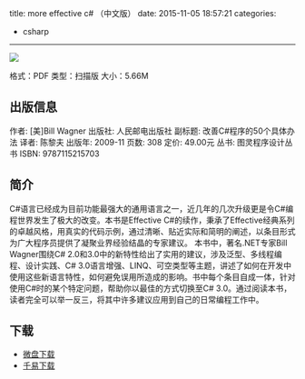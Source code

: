 title: more effective c# （中文版）
date: 2015-11-05 18:57:21
categories:
  - csharp
---

![](http://img4.douban.com/lpic/s4101126.jpg)

格式：PDF
类型：扫描版
大小：5.66M

<!--more-->

## 出版信息 ##

作者: [美]Bill Wagner 
出版社: 人民邮电出版社
副标题: 改善C#程序的50个具体办法
译者: 陈黎夫 
出版年: 2009-11
页数: 308
定价: 49.00元
丛书: 图灵程序设计丛书
ISBN: 9787115215703

## 简介 ##

C#语言已经成为目前功能最强大的通用语言之一，近几年的几次升级更是令C#编程世界发生了极大的改变。本书是Effective C#的续作，秉承了Effective经典系列的卓越风格，用真实的代码示例，通过清晰、贴近实际和简明的阐述，以条目形式为广大程序员提供了凝聚业界经验结晶的专家建议。
本书中，著名.NET专家Bill Wagner围绕C# 2.0和3.0中的新特性给出了实用的建议，涉及泛型、多线程编程、设计实践、C# 3.0语言增强、LINQ、可空类型等主题，讲述了如何在开发中使用这些新语言特性，如何避免误用所造成的影响。书中每个条目自成一体，针对使用C#时的某个特定问题，帮助你以最佳的方式切换至C# 3.0。通过阅读本书，读者完全可以举一反三，将其中许多建议应用到自己的日常编程工作中。

## 下载 ##

+ [微盘下载](http://vdisk.weibo.com/s/aADaW4YRETG3L)
+ [千易下载](http://1000eb.com/1hmb7)
